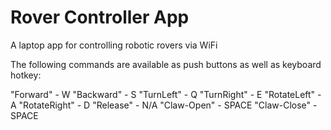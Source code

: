 # Rover Controller App
A laptop app for controlling robotic rovers via WiFi

The following commands are available as push buttons as well as keyboard hotkey:

"Forward" - W
"Backward" - S
"TurnLeft" - Q
"TurnRight" - E
"RotateLeft" - A
"RotateRight" - D
"Release" - N/A
"Claw-Open" - SPACE
"Claw-Close" - SPACE
